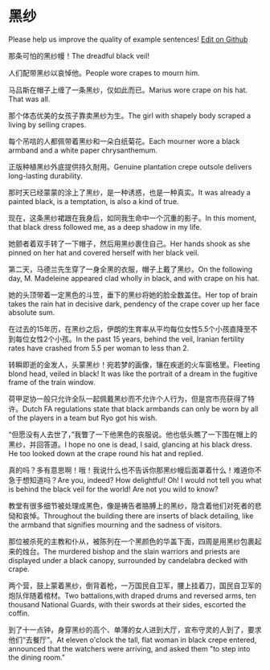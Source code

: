 # 黑纱

Please help us improve the quality of example sentences! [Edit on Github](https://github.com/jiyushe/jiyu-example-sentence-source/blob/main/chinese/heisha.md)

<p><span class="chinese">那条可怕的黑纱幔！</span><span class="english">The dreadful black veil!</span></p>

<p><span class="chinese">人们配带黑纱以哀悼他。</span><span class="english">People wore crapes to mourn him.</span></p>

<p><span class="chinese">马吕斯在帽子上缠了一条黑纱，仅如此而已。</span><span class="english">Marius wore crape on his hat. That was all.</span></p>

<p><span class="chinese">那个体态优美的女孩子靠卖黑纱为生。</span><span class="english">The girl with shapely body scraped a living by selling crapes.</span></p>

<p><span class="chinese">每个吊唁的人都佩带着黑纱和一朵白纸菊花。</span><span class="english">Each mourner wore a black armband and a white paper chrysanthemum.</span></p>

<p><span class="chinese">正版种植黑纱外底提供持久耐用。</span><span class="english">Genuine plantation crepe outsole delivers long-lasting durability.</span></p>

<p><span class="chinese">那时天已经蒙蒙的涂上了黑纱，是一种诱惑，也是一种真实。</span><span class="english">It was already a painted black, is a temptation, is also a kind of true.</span></p>

<p><span class="chinese">现在，这条黑纱裙跟在我身后，如同我生命中一个沉重的影子。</span><span class="english">In this moment, that black dress followed me, as a deep shadow in my life.</span></p>

<p><span class="chinese">她颤者着双手转了一下帽子，然后用黑纱裹住自己。</span><span class="english">Her hands shook as she pinned on her hat and covered herself with her black veil.</span></p>

<p><span class="chinese">第二天，马德兰先生穿了一身全黑的衣服，帽子上戴了黑纱。</span><span class="english">On the following day, M. Madeleine appeared clad wholly in black, and with crape on his hat.</span></p>

<p><span class="chinese">她的头顶带着一定黑色的斗笠，垂下的黑纱将她的脸全数盖住。</span><span class="english">Her top of brain takes the rain hat in decisive dark, pendency of the crape cover up her face absolute sum.</span></p>

<p><span class="chinese">在过去的15年历，在黑纱之后，伊朗的生育率从平均每位女性5.5个小孩直降至不到每位女性2个小孩。</span><span class="english">In the past 15 years, behind the veil, Iranian fertility rates have crashed from 5.5 per woman to less than 2.</span></p>

<p><span class="chinese">转瞬即逝的金发人，头蒙黑纱！宛若梦的画像，镶在疾逝的火车窗格里。</span><span class="english">Fleeting blond head, veiled in black! It was like the portrait of a dream in the fugitive frame of the train window.</span></p>

<p><span class="chinese">荷甲足协一般只允许全队一起佩戴黑纱而不允许个人行为，但是宫市亮获得了特许。</span><span class="english">Dutch FA regulations state that black armbands can only be worn by all of the players in a team but Ryo got his wish.</span></p>

<p><span class="chinese">“但愿没有人去世了，”我瞥了一下他黑色的丧服说。他也低头瞧了一下围在帽上的黑纱，并回答道。</span><span class="english">I hope no one is dead, I said, glancing at his black dress. He too looked down at the crape round his hat and replied.</span></p>

<p><span class="chinese">真的吗？多有意思啊！哦！我说什么也不告诉你那黑纱幔后面罩着什么！难道你不急于想知道吗？</span><span class="english">Are you, indeed? How delightful! Oh! I would not tell you what is behind the black veil for the world! Are not you wild to know?</span></p>

<p><span class="chinese">教堂有很多细节被处理成黑色，像是祷告者胳膊上的黑纱，隐含着他们对死者的悲恸和哀悼。</span><span class="english">Throughout the building there are inserts of black detailing, like the armband that signifies mourning and the sadness of visitors.</span></p>

<p><span class="chinese">那位被杀死的主教和仆从，被陈列在一个黑颜色的华盖下面，四周是用黑纱包裹起来的烛台。</span><span class="english">The murdered bishop and the slain warriors and priests are displayed under a black canopy, surrounded by candelabra decked with crape.</span></p>

<p><span class="chinese">两个营，鼓上蒙着黑纱，倒背着枪，一万国民自卫军，腰上挂着刀，国民自卫军的炮队伴随着棺材。</span><span class="english">Two battalions,with draped drums and reversed arms, ten thousand National Guards, with their swords at their sides, escorted the coffin.</span></p>

<p><span class="chinese">到了十一点钟，身穿黑纱的高个、单薄的女人进到大厅，宣布守灵的人到了，要求他们“去餐厅”。</span><span class="english">At eleven o'clock the tall, flat woman in black crepe entered, announced that the watchers were arriving, and asked them "to step into the dining room."</span></p>

